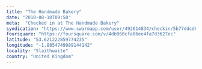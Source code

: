 ```yaml
---
title: "The Handmade Bakery"
date: "2018-08-18T09:50"
meta:  "Checked in at The Handmade Bakery"
syndication: "https://www.swarmapp.com/user/492614834/checkin/5b77ddcd835c9a002ca65c83"
foursquare: "https://foursquare.com/v/4db960cfa86ee4fa7d3627ec"
latitude: "53.621222859774235"
longitude: "-1.8854749989144142"
locality: "Slaithwaite"
country: "United Kingdom"
---
```



